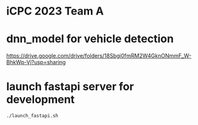 # iCPC 2023 Team A

# dnn_model for vehicle detection

https://drive.google.com/drive/folders/18Sbgi0fmRM2W4GknONmmF_W-BhkWp-Vj?usp=sharing


# launch fastapi server for development

```
./launch_fastapi.sh
```
